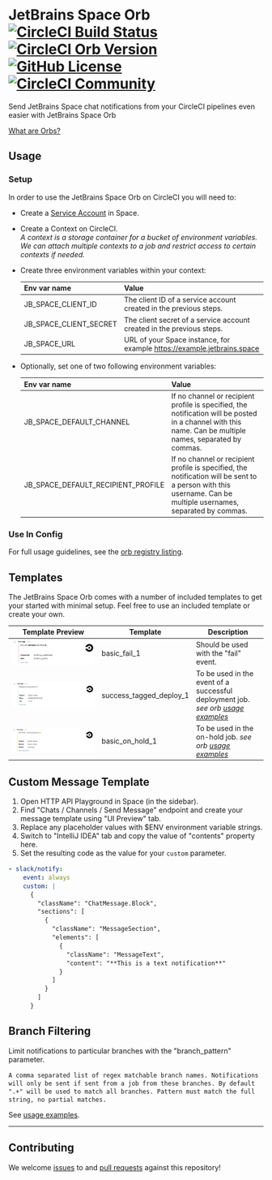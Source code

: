 # JetBrains Space Orb [![CircleCI Build Status](https://circleci.com/gh/ark-1/jetbrains-space-orb.svg?style=shield "CircleCI Build Status")](https://circleci.com/gh/ark-1/jetbrains-space-orb) [![CircleCI Orb Version](https://img.shields.io/badge/endpoint.svg?url=https://badges.circleci.io/orb/ark-1/jetbrains-space-orb)](https://circleci.com/orbs/registry/orb/ark-1/jetbrains-space-orb) [![GitHub License](https://img.shields.io/badge/license-MIT-lightgrey.svg)](https://raw.githubusercontent.com/ark-1/jetbrains-space-orb/master/LICENSE) [![CircleCI Community](https://img.shields.io/badge/community-CircleCI%20Discuss-343434.svg)](https://discuss.circleci.com/c/ecosystem/orbs)
                      

Send JetBrains Space chat notifications from your CircleCI pipelines even easier with JetBrains Space Orb

[What are Orbs?](https://circleci.com/orbs/)

## Usage

### Setup

In order to use the JetBrains Space Orb on CircleCI you will need to:
 * Create a [Service Account](https://www.jetbrains.com/help/space/applications.html) in Space.
 * Create a Context on CircleCI. \
   *A context is a storage container for a bucket of environment variables. We can attach multiple contexts to a job and restrict access to certain contexts if needed.*
 * Create three environment variables within your context:

    | Env var name | Value |
    | --- | --- |
    | JB_SPACE_CLIENT_ID | The client ID of a service account created in the previous steps. |
    | JB_SPACE_CLIENT_SECRET | The client secret of a service account created in the previous steps. |
    | JB_SPACE_URL | URL of your Space instance, for example https://example.jetbrains.space |
 * Optionally, set one of two following environment variables:
 
    | Env var name | Value |
    | --- | --- |
    | JB_SPACE_DEFAULT_CHANNEL | If no channel or recipient profile is specified, the notification will be posted in a channel with this name. Can be multiple names, separated by commas. |
    | JB_SPACE_DEFAULT_RECIPIENT_PROFILE | If no channel or recipient profile is specified, the notification will be sent to a person with this username. Can be multiple usernames, separated by commas. |

### Use In Config

For full usage guidelines, see the [orb registry listing](http://circleci.com/orbs/registry/orb/ark-1/jetbrains-space-orb).

## Templates

The JetBrains Space Orb comes with a number of included templates to get your started with minimal setup. Feel free to use an included template or create your own.

| Template Preview  | Template  | Description |
| ------------- | ------------- | ------------- |
| ![basic_fail_1](./.github/img/basic_fail_1.png)  | basic_fail_1   | Should be used with the "fail" event. |
| ![success_tagged_deploy_1](./.github/img/success_tagged_deploy_1.png)  | success_tagged_deploy_1   | To be used in the event of a successful deployment job. _see orb [usage examples](https://circleci.com/developer/orbs/orb/ark-1/jetbrains-space-orb#usage-examples)_ |
| ![basic_on_hold_1](./.github/img/basic_on_hold_1.png)  | basic_on_hold_1   | To be used in the on-hold job. _see orb [usage examples](https://circleci.com/developer/orbs/orb/ark-1/jetbrains-space-orb#usage-examples)_  |


## Custom Message Template

  1. Open HTTP API Playground in Space (in the sidebar).
  2. Find "Chats / Channels / Send Message" endpoint and create your message template using "UI Preview" tab.
  3. Replace any placeholder values with $ENV environment variable strings.
  4. Switch to "IntelliJ IDEA" tab and copy the value of "contents" property here.
  4. Set the resulting code as the value for your `custom` parameter.

  ```yaml
- slack/notify:
      event: always
      custom: |
        {
          "className": "ChatMessage.Block",
          "sections": [
            {
              "className": "MessageSection",
              "elements": [
                {
                  "className": "MessageText",
                  "content": "**This is a text notification**"
                }
              ]
            }
          ]
        }
  ```


## Branch Filtering

Limit notifications to particular branches with the "branch_pattern" parameter.

```
A comma separated list of regex matchable branch names. Notifications will only be sent if sent from a job from these branches. By default ".+" will be used to match all branches. Pattern must match the full string, no partial matches.
```

See [usage examples](https://circleci.com/developer/orbs/orb/ark-1/jetbrains-space-orb#usage-examples).

---

## Contributing

We welcome [issues](https://github.com/ark-1/jetbrains-space-orb/issues) to and [pull requests](https://github.com/ark-1/jetbrains-space-orb/pulls) against this repository!
